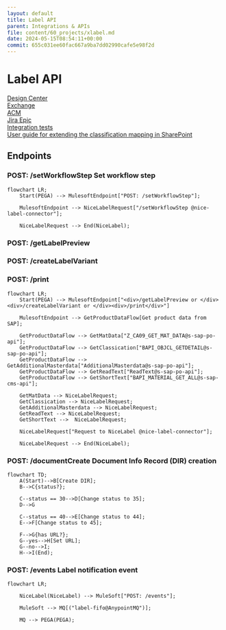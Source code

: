 ```yaml
---
layout: default
title: Label API
parent: Integrations & APIs
file: content/60_projects/xlabel.md
date: 2024-05-15T08:54:11+00:00
commit: 655c031ee60fac667a9ba7dd02990cafe5e98f2d
---
```

# Label API

[Design Center](https://eu1.anypoint.mulesoft.com/designcenter/designer/#/project/ba9dcdea-cb62-4aa8-bcfc-47fe060a3035)  
[Exchange](https://eu1.anypoint.mulesoft.com/exchange/cb729472-528f-4190-9f6f-01c272917b9e/x-label)  
[ACM](https://developer.api.bbraun.io/s/communityapi/a020900000OBKehAAH/braun-api-developer-hublabelapi)    
[Jira Epic](https://jira.bbraun.com/browse/MUL-238)  
[Integration tests](https://code.bbraun.io/IT-BS-MuleSoft/x-label-api-integration-test)  
[User guide for extending the classification mapping in SharePoint](https://bbraun.sharepoint.com/:w:/r/sites/PEMIT/BLING%20-%20Process%20Design/_layouts/15/Doc.aspx?sourcedoc=%7B9A334B6B-440D-4992-A22B-681FFAF360E1%7D&file=BLING_HowToIncludeNewVariables.docx&wdLOR=c9DDF403D-DD97-3B49-8DC0-6771AD575200&action=default&mobileredirect=true)

## Endpoints


### POST: /setWorkflowStep Set workflow step

```mermaid
flowchart LR;
    Start(PEGA) --> MulesoftEndpoint["POST: /setWorkflowStep"];
    
    MulesoftEndpoint --> NiceLabelRequest["/setWorkflowStep @nice-label-connector"];
    
    NiceLabelRequest --> End(NiceLabel);
```



### POST: /getLabelPreview 
### POST: /createLabelVariant 
### POST: /print 

```mermaid
flowchart LR;
    Start(PEGA) --> MulesoftEndpoint["<div>/getLabelPreview or </div><div>/createLabelVariant or </div><div>/print</div>"]
    
    MulesoftEndpoint --> GetProductDataFlow[Get product data from SAP];

    GetProductDataFlow --> GetMatData["Z_CA09_GET_MAT_DATA@s-sap-po-api"];
    GetProductDataFlow --> GetClassication["BAPI_OBJCL_GETDETAIL@s-sap-po-api"];
    GetProductDataFlow --> GetAdditionalMasterdata["AdditionalMasterdata@s-sap-po-api"];
    GetProductDataFlow --> GetReadText["ReadText@s-sap-po-api"];
    GetProductDataFlow --> GetShortText["BAPI_MATERIAL_GET_ALL@s-sap-cms-api"];
    
    GetMatData --> NiceLabelRequest;
    GetClassication --> NiceLabelRequest;
    GetAdditionalMasterdata --> NiceLabelRequest;
    GetReadText --> NiceLabelRequest;
    GetShortText -->  NiceLabelRequest;

    NiceLabelRequest["Request to NiceLabel @nice-label-connector"];
    
    NiceLabelRequest --> End(NiceLabel);
```



### POST: /documentCreate Document Info Record (DIR) creation

```mermaid
flowchart TD;
    A(Start)-->B[Create DIR];
    B-->C{status?};
    
    C--status == 30-->D[Change status to 35];
    D-->G
    
    C--status == 40-->E[Change status to 44];
    E-->F[Change status to 45];
    
    F-->G{has URL?};
    G--yes-->H[Set URL];
    G--no-->I;
    H-->I(End);
```



### POST: /events Label notification event

```mermaid
flowchart LR;
   
    NiceLabel(NiceLabel) --> MuleSoft["POST: /events"];
    
    MuleSoft --> MQ[("label-fifo@AnypointMQ")];
    
    MQ --> PEGA(PEGA);
    
```
